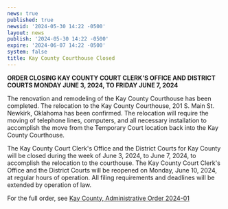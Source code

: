 ```yaml
---
news: true
published: true
newsid: '2024-05-30 14:22 -0500'
layout: news
publish: '2024-05-30 14:22 -0500'
expire: '2024-06-07 14:22 -0500'
system: false
title: Kay County Courthouse Closed
---
```

**ORDER CLOSING KAY COUNTY COURT CLERK'S OFFICE AND DISTRICT COURTS MONDAY JUNE 3, 2024, TO FRIDAY JUNE 7, 2024**

The renovation and remodeling of the Kay County Courthouse has been completed. The relocation to the Kay County Courthouse, 201 S. Main St. Newkirk, Oklahoma has been confirmed. The relocation will require the moving of telephone lines, computers, and all necessary installation to accomplish the move from the Temporary Court location back into the Kay County Courthouse.

The Kay County Court Clerk's Office and the District Courts for Kay County will be closed during the week of June 3, 2024, to June 7, 2024, to accomplish the relocation to the courthouse. The Kay County Court Clerk's Office and the District Courts will be reopened on Monday, June 10, 2024, at regular hours of operation. All filing requirements and deadlines will be extended by operation of law.

For the full order, see [Kay County, Administrative Order 2024-01](https://www.oscn.net/dockets/GetDocument.aspx?ct=kay&bc=1079045230&cn=AO-2024-00001&fmt=pdf)
